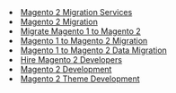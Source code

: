 <li> <a href="https://www.mageants.com/magento-1-to-magento-2-migration-services.html">Magento 2 Migration Services</a></li>
<li><a href="https://www.mageants.com/magento-1-to-magento-2-migration-services.html">Magento 2 Migration</a></li>
<li><a href="https://www.mageants.com/magento-1-to-magento-2-migration-services.html">Migrate Magento 1 to Magento 2</a></li>
<li><a href="https://www.mageants.com/magento-1-to-magento-2-migration-services.html">Magento 1 to Magento 2 Migration</a></li>
<li><a href="https://www.mageants.com/magento-1-to-magento-2-migration-services.html">Magento 1 to Magento 2 Data Migration</a></li>
<li><a href="https://www.mageants.com/magento-1-to-magento-2-migration.html">Hire Magento 2 Developers</a></li>
<li><a href="https://www.mageants.com/magento-2-development.html">Magento 2 Development</a></li>
<li><a href="https://www.mageants.com/magento-2-theme-development.html">Magento 2 Theme Development</a></li>
